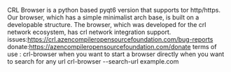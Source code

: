 CRL Browser is a python based pyqt6 version that supports tor http/https. Our browser, which has a simple minimalist arch base, is built on a developable structure. The browser, which was developed for the crl network ecosystem, has crl network integration support. issues:https://crl.azencompileropensourcefoundation.com/bug-reports donate:https://azencompileropensourcefoundation.com/donate terms of use : crl-browser when you want to start a browser directly when you want to search for any url crl-browser --search-url example.com
